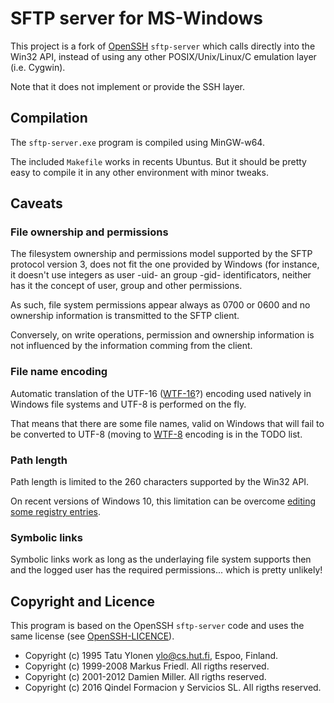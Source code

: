 # SFTP server for MS-Windows

This project is a fork of [OpenSSH](http://www.openssh.com/)
`sftp-server` which calls directly into the Win32 API, instead of
using any other POSIX/Unix/Linux/C emulation layer (i.e. Cygwin).

Note that it does not implement or provide the SSH layer.

## Compilation

The `sftp-server.exe` program is compiled using MinGW-w64.

The included `Makefile` works in recents Ubuntus. But it should be
pretty easy to compile it in any other environment with minor tweaks.

## Caveats

### File ownership and permissions

The filesystem ownership and permissions model supported by the SFTP
protocol version 3, does not fit the one provided by Windows (for
instance, it doesn't use integers as user -uid- an group -gid-
identificators, neither has it the concept of user, group and other
permissions.

As such, file system permissions appear always as 0700 or 0600 and no
ownership information is transmitted to the SFTP client.

Conversely, on write operations, permission and ownership information
is not influenced by the information comming from the client.

### File name encoding

Automatic translation of the UTF-16
([WTF-16](https://simonsapin.github.io/wtf-8/#wtf-16)?) encoding used
natively in Windows file systems and UTF-8 is performed on the fly.

That means that there are some file names, valid on Windows that will
fail to be converted to UTF-8 (moving to
[WTF-8](https://simonsapin.github.io/wtf-8) encoding is in the TODO
list.

### Path length

Path length is limited to the 260 characters supported by the Win32
API.

On recent versions of Windows 10, this limitation can be overcome
[editing some registry entries](http://www.howtogeek.com/266621/how-to-make-windows-10-accept-file-paths-over-260-characters/).

### Symbolic links

Symbolic links work as long as the underlaying file system supports
then and the logged user has the required permissions... which is
pretty unlikely!

## Copyright and Licence

This program is based on the OpenSSH `sftp-server` code and uses the
same license (see [OpenSSH-LICENCE](./OpenSSH-LICENCE)).

   * Copyright (c) 1995 Tatu Ylonen <ylo@cs.hut.fi>, Espoo, Finland.
   * Copyright (c) 1999-2008 Markus Friedl. All rigths reserved.
   * Copyright (c) 2001-2012 Damien Miller. All rigths reserved.
   * Copyright (c) 2016 Qindel Formacion y Servicios SL. All rigths reserved.
